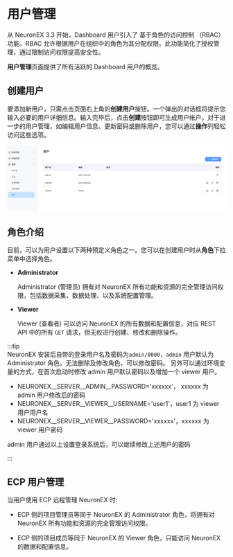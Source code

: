# 用户管理

从 NeuronEX 3.3 开始，Dashboard 用户引入了 基于角色的访问控制 （RBAC）功能。RBAC 允许根据用户在组织中的角色为其分配权限。此功能简化了授权管理，通过限制访问权限提高安全性。

**用户管理**页面提供了所有活跃的 Dashboard 用户的概览。

## 创建用户

要添加新用户，只需点击页面右上角的**创建用户**按钮。一个弹出的对话框将提示您输入必要的用户详细信息。输入完毕后，点击**创建**按钮即可生成用户帐户。对于进一步的用户管理，如编辑用户信息、更新密码或删除用户，您可以通过**操作**列轻松访问这些选项。

![alt text](_assets/user_info_zh.png)

## 角色介绍

目前，可以为用户设置以下两种预定义角色之一。您可以在创建用户时从**角色**下拉菜单中选择角色。
- **Administrator** 

    Administrator (管理员) 拥有对 NeuronEX 所有功能和资源的完全管理访问权限，包括数据采集、数据处理、以及系统配置管理。

- **Viewer**

    Viewer (查看者) 可以访问 NeuronEX 的所有数据和配置信息，对应 REST API 中的所有 `GET` 请求，但无权进行创建、修改和删除操作。

:::tip  
NeuronEX 安装后自带的登录用户名及密码为`admin/0000`，`admin` 用户默认为 Administrator 角色，无法删除及修改角色，可以修改密码。
另外可以通过环境变量的方式，在首次启动时修改 admin 用户默认密码以及增加一个 viewer 用户。  
- NEURONEX__SERVER__ADMIN__PASSWORD='xxxxxx'， xxxxxx 为 admin 用户修改后的密码
- NEURONEX__SERVER__VIEWER__USERNAME='user1'，user1 为 viewer 用户用户名
- NEURONEX__SERVER__VIEWER__PASSWORD='xxxxxx'，xxxxxx 为 viewer 用户密码

admin 用户通过以上设置登录系统后，可以继续修改上述用户的密码

:::

## ECP 用户管理

当用户使用 ECP 远程管理 NeuronEX 时:
- ECP 侧的项目管理员等同于 NeuronEX 的 Administrator 角色，将拥有对 NeuronEX 所有功能和资源的完全管理访问权限。

- ECP 侧的项目成员等同于 NeuronEX 的 Viewer 角色，只能访问 NeuronEX 的数据和配置信息。